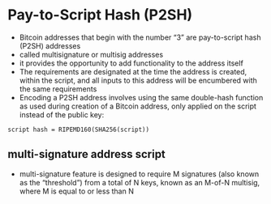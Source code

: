 # Pay-to-Script Hash (P2SH) 

* Bitcoin addresses that begin with the number “3” are pay-to-script hash (P2SH) addresses
* called multisignature or multisig addresses
* it provides the opportunity to add functionality to the address itself
* The requirements are designated at the time the address is created, within the script, and all inputs to this address will be encumbered with the same requirements
* Encoding a P2SH address involves using the same double-hash function as used during creation of a Bitcoin address, only applied on the script instead of the public key:

```
script hash = RIPEMD160(SHA256(script))
```

##  multi-signature address script

* multi-signature feature is designed to require M signatures (also known as the “threshold”) from a total of N keys, known as an M-of-N multisig, where M is equal to or less than N



